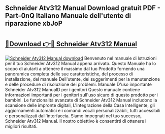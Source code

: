 ## Schneider Atv312 Manual Download gratuit PDF - Part-0nQ Italiano Manuale dell'utente di riparazione xbJoP

# <h2><a href="http://dfdwix.blite.top/?on=Schneider+Atv312+Manual">🔗Download 👉🔴 Schneider Atv312 Manual</a></h2>

[![Schneider Atv312 Manual download](https://i.imgur.com/lujVjoI.png)](http://dfdwix.blite.top/?on=Schneider+Atv312+Manual)
Benvenuto nel manuale di Istruzioni per il tuo Schneider Atv312 Manual appena arrivato. Questo Manuale ha lo scopo di aiutarti a ottenere il massimo dal tuo Prodotto fornendo una panoramica completa delle sue caratteristiche, del processo di installazione, del manuale Dell'utente, dei suggerimenti per la manutenzione e delle procedure di risoluzione dei problemi. Manuale D'uso importante Schneider Atv312 ManualD per i genitori Questo manuale contiene informazioni importanti per i genitori sull'uso sicuro di questo prodotto per i bambini. Le funzionalità avanzate di Schneider Atv312 Manual includono la scansione delle impronte digitali, L'integrazione della Casa Intelligente, gli aggiornamenti automatici e i comandi vocali personalizzabili, tutti accessibili e personalizzati dall'interfaccia. Siamo impegnati nel tuo successo, Schneider Atv312 Manual. Il nostro obiettivo è consentirti di ottenere i migliori risultati.
